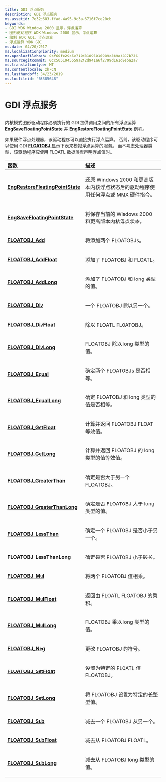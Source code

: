 ```yaml
---
title: GDI 浮点服务
description: GDI 浮点服务
ms.assetid: 7e32c683-ffad-4a95-9c3a-6716f7ce20cb
keywords:
- GDI WDK Windows 2000 显示，浮点运算
- 图形驱动程序 WDK Windows 2000 显示，浮点运算
- 绘制 WDK GDI，浮点运算
- 浮点运算 WDK GDI
ms.date: 04/20/2017
ms.localizationpriority: medium
ms.openlocfilehash: 04f60fc29e5c710d31895016089e3b9a4887b736
ms.sourcegitcommit: 0cc5051945559a242d941a6f2799d161d8eba2a7
ms.translationtype: MT
ms.contentlocale: zh-CN
ms.lasthandoff: 04/23/2019
ms.locfileid: "63385648"
---
```

# <a name="gdi-floating-point-services"></a>GDI 浮点服务


## <span id="ddk_gdi_floating_point_services_gg"></span><span id="DDK_GDI_FLOATING_POINT_SERVICES_GG"></span>


内核模式图形驱动程序必须执行的 GDI 提供调用之间的所有浮点运算[ **EngSaveFloatingPointState** ](https://msdn.microsoft.com/library/windows/hardware/ff565010)并[ **EngRestoreFloatingPointState** ](https://msdn.microsoft.com/library/windows/hardware/ff565006)例程。

如果硬件浮点处理器，该驱动程序可以直接执行浮点运算。 否则，该驱动程序可以使用 GDI [ **FLOATOBJ** ](https://msdn.microsoft.com/library/windows/hardware/ff565804)显示下表来模拟浮点运算的服务。 而不考虑处理器类型，该驱动程序应使用 FLOATL 数据类型声明浮点值时。

<table>
<colgroup>
<col width="50%" />
<col width="50%" />
</colgroup>
<thead>
<tr class="header">
<th align="left">函数</th>
<th align="left">描述</th>
</tr>
</thead>
<tbody>
<tr class="odd">
<td align="left"><p><a href="https://msdn.microsoft.com/library/windows/hardware/ff565006" data-raw-source="[&lt;strong&gt;EngRestoreFloatingPointState&lt;/strong&gt;](https://msdn.microsoft.com/library/windows/hardware/ff565006)"><strong>EngRestoreFloatingPointState</strong></a></p></td>
<td align="left"><p>还原 Windows 2000 和更高版本内核浮点状态后的驱动程序使用任何浮点或 MMX 硬件指令。</p></td>
</tr>
<tr class="even">
<td align="left"><p><a href="https://msdn.microsoft.com/library/windows/hardware/ff565010" data-raw-source="[&lt;strong&gt;EngSaveFloatingPointState&lt;/strong&gt;](https://msdn.microsoft.com/library/windows/hardware/ff565010)"><strong>EngSaveFloatingPointState</strong></a></p></td>
<td align="left"><p>将保存当前的 Windows 2000 和更高版本内核浮点状态。</p></td>
</tr>
<tr class="odd">
<td align="left"><p><a href="https://msdn.microsoft.com/library/windows/hardware/ff565814" data-raw-source="[&lt;strong&gt;FLOATOBJ_Add&lt;/strong&gt;](https://msdn.microsoft.com/library/windows/hardware/ff565814)"><strong>FLOATOBJ_Add</strong></a></p></td>
<td align="left"><p>将添加两个 FLOATOBJs。</p></td>
</tr>
<tr class="even">
<td align="left"><p><a href="https://msdn.microsoft.com/library/windows/hardware/ff565822" data-raw-source="[&lt;strong&gt;FLOATOBJ_AddFloat&lt;/strong&gt;](https://msdn.microsoft.com/library/windows/hardware/ff565822)"><strong>FLOATOBJ_AddFloat</strong></a></p></td>
<td align="left"><p>添加了 FLOATOBJ 和 FLOATL。</p></td>
</tr>
<tr class="odd">
<td align="left"><p><a href="https://msdn.microsoft.com/library/windows/hardware/ff565826" data-raw-source="[&lt;strong&gt;FLOATOBJ_AddLong&lt;/strong&gt;](https://msdn.microsoft.com/library/windows/hardware/ff565826)"><strong>FLOATOBJ_AddLong</strong></a></p></td>
<td align="left"><p>添加了 FLOATOBJ 和 long 类型的值。</p></td>
</tr>
<tr class="even">
<td align="left"><p><a href="https://msdn.microsoft.com/library/windows/hardware/ff565835" data-raw-source="[&lt;strong&gt;FLOATOBJ_Div&lt;/strong&gt;](https://msdn.microsoft.com/library/windows/hardware/ff565835)"><strong>FLOATOBJ_Div</strong></a></p></td>
<td align="left"><p>一个 FLOATOBJ 除以另一个。</p></td>
</tr>
<tr class="odd">
<td align="left"><p><a href="https://msdn.microsoft.com/library/windows/hardware/ff565841" data-raw-source="[&lt;strong&gt;FLOATOBJ_DivFloat&lt;/strong&gt;](https://msdn.microsoft.com/library/windows/hardware/ff565841)"><strong>FLOATOBJ_DivFloat</strong></a></p></td>
<td align="left"><p>除以 FLOATL FLOATOBJ。</p></td>
</tr>
<tr class="even">
<td align="left"><p><a href="https://msdn.microsoft.com/library/windows/hardware/ff565845" data-raw-source="[&lt;strong&gt;FLOATOBJ_DivLong&lt;/strong&gt;](https://msdn.microsoft.com/library/windows/hardware/ff565845)"><strong>FLOATOBJ_DivLong</strong></a></p></td>
<td align="left"><p>FLOATOBJ 除以 long 类型的值。</p></td>
</tr>
<tr class="odd">
<td align="left"><p><a href="https://msdn.microsoft.com/library/windows/hardware/ff565861" data-raw-source="[&lt;strong&gt;FLOATOBJ_Equal&lt;/strong&gt;](https://msdn.microsoft.com/library/windows/hardware/ff565861)"><strong>FLOATOBJ_Equal</strong></a></p></td>
<td align="left"><p>确定两个 FLOATOBJs 是否相等。</p></td>
</tr>
<tr class="even">
<td align="left"><p><a href="https://msdn.microsoft.com/library/windows/hardware/ff565870" data-raw-source="[&lt;strong&gt;FLOATOBJ_EqualLong&lt;/strong&gt;](https://msdn.microsoft.com/library/windows/hardware/ff565870)"><strong>FLOATOBJ_EqualLong</strong></a></p></td>
<td align="left"><p>确定 FLOATOBJ 和 long 类型的值是否相等。</p></td>
</tr>
<tr class="odd">
<td align="left"><p><a href="https://msdn.microsoft.com/library/windows/hardware/ff565871" data-raw-source="[&lt;strong&gt;FLOATOBJ_GetFloat&lt;/strong&gt;](https://msdn.microsoft.com/library/windows/hardware/ff565871)"><strong>FLOATOBJ_GetFloat</strong></a></p></td>
<td align="left"><p>计算并返回 FLOATOBJ FLOAT 等效值。</p></td>
</tr>
<tr class="even">
<td align="left"><p><a href="https://msdn.microsoft.com/library/windows/hardware/ff565873" data-raw-source="[&lt;strong&gt;FLOATOBJ_GetLong&lt;/strong&gt;](https://msdn.microsoft.com/library/windows/hardware/ff565873)"><strong>FLOATOBJ_GetLong</strong></a></p></td>
<td align="left"><p>计算并返回 FLOATOBJ 的 long 类型的值等效值。</p></td>
</tr>
<tr class="odd">
<td align="left"><p><a href="https://msdn.microsoft.com/library/windows/hardware/ff565880" data-raw-source="[&lt;strong&gt;FLOATOBJ_GreaterThan&lt;/strong&gt;](https://msdn.microsoft.com/library/windows/hardware/ff565880)"><strong>FLOATOBJ_GreaterThan</strong></a></p></td>
<td align="left"><p>确定是否大于另一个 FLOATOBJ。</p></td>
</tr>
<tr class="even">
<td align="left"><p><a href="https://msdn.microsoft.com/library/windows/hardware/ff565884" data-raw-source="[&lt;strong&gt;FLOATOBJ_GreaterThanLong&lt;/strong&gt;](https://msdn.microsoft.com/library/windows/hardware/ff565884)"><strong>FLOATOBJ_GreaterThanLong</strong></a></p></td>
<td align="left"><p>确定是否 FLOATOBJ 大于 long 类型的值。</p></td>
</tr>
<tr class="odd">
<td align="left"><p><a href="https://msdn.microsoft.com/library/windows/hardware/ff565894" data-raw-source="[&lt;strong&gt;FLOATOBJ_LessThan&lt;/strong&gt;](https://msdn.microsoft.com/library/windows/hardware/ff565894)"><strong>FLOATOBJ_LessThan</strong></a></p></td>
<td align="left"><p>确定一个 FLOATOBJ 是否小于另一个。</p></td>
</tr>
<tr class="even">
<td align="left"><p><a href="https://msdn.microsoft.com/library/windows/hardware/ff565902" data-raw-source="[&lt;strong&gt;FLOATOBJ_LessThanLong&lt;/strong&gt;](https://msdn.microsoft.com/library/windows/hardware/ff565902)"><strong>FLOATOBJ_LessThanLong</strong></a></p></td>
<td align="left"><p>确定是否 FLOATOBJ 小于较长。</p></td>
</tr>
<tr class="odd">
<td align="left"><p><a href="https://msdn.microsoft.com/library/windows/hardware/ff565908" data-raw-source="[&lt;strong&gt;FLOATOBJ_Mul&lt;/strong&gt;](https://msdn.microsoft.com/library/windows/hardware/ff565908)"><strong>FLOATOBJ_Mul</strong></a></p></td>
<td align="left"><p>将两个 FLOATOBJ 值相乘。</p></td>
</tr>
<tr class="even">
<td align="left"><p><a href="https://msdn.microsoft.com/library/windows/hardware/ff565914" data-raw-source="[&lt;strong&gt;FLOATOBJ_MulFloat&lt;/strong&gt;](https://msdn.microsoft.com/library/windows/hardware/ff565914)"><strong>FLOATOBJ_MulFloat</strong></a></p></td>
<td align="left"><p>返回由 FLOATL FLOATOBJ 的乘积。</p></td>
</tr>
<tr class="odd">
<td align="left"><p><a href="https://msdn.microsoft.com/library/windows/hardware/ff565916" data-raw-source="[&lt;strong&gt;FLOATOBJ_MulLong&lt;/strong&gt;](https://msdn.microsoft.com/library/windows/hardware/ff565916)"><strong>FLOATOBJ_MulLong</strong></a></p></td>
<td align="left"><p>FLOATOBJ 乘以 long 类型的值。</p></td>
</tr>
<tr class="even">
<td align="left"><p><a href="https://msdn.microsoft.com/library/windows/hardware/ff565919" data-raw-source="[&lt;strong&gt;FLOATOBJ_Neg&lt;/strong&gt;](https://msdn.microsoft.com/library/windows/hardware/ff565919)"><strong>FLOATOBJ_Neg</strong></a></p></td>
<td align="left"><p>更改 FLOATOBJ 的符号。</p></td>
</tr>
<tr class="odd">
<td align="left"><p><a href="https://msdn.microsoft.com/library/windows/hardware/ff565922" data-raw-source="[&lt;strong&gt;FLOATOBJ_SetFloat&lt;/strong&gt;](https://msdn.microsoft.com/library/windows/hardware/ff565922)"><strong>FLOATOBJ_SetFloat</strong></a></p></td>
<td align="left"><p>设置为特定的 FLOATL 值 FLOATOBJ。</p></td>
</tr>
<tr class="even">
<td align="left"><p><a href="https://msdn.microsoft.com/library/windows/hardware/ff565928" data-raw-source="[&lt;strong&gt;FLOATOBJ_SetLong&lt;/strong&gt;](https://msdn.microsoft.com/library/windows/hardware/ff565928)"><strong>FLOATOBJ_SetLong</strong></a></p></td>
<td align="left"><p>将 FLOATOBJ 设置为特定的长整型值。</p></td>
</tr>
<tr class="odd">
<td align="left"><p><a href="https://msdn.microsoft.com/library/windows/hardware/ff565935" data-raw-source="[&lt;strong&gt;FLOATOBJ_Sub&lt;/strong&gt;](https://msdn.microsoft.com/library/windows/hardware/ff565935)"><strong>FLOATOBJ_Sub</strong></a></p></td>
<td align="left"><p>减去一个 FLOATOBJ 从另一个。</p></td>
</tr>
<tr class="even">
<td align="left"><p><a href="https://msdn.microsoft.com/library/windows/hardware/ff565938" data-raw-source="[&lt;strong&gt;FLOATOBJ_SubFloat&lt;/strong&gt;](https://msdn.microsoft.com/library/windows/hardware/ff565938)"><strong>FLOATOBJ_SubFloat</strong></a></p></td>
<td align="left"><p>减去从 FLOATOBJ FLOATL。</p></td>
</tr>
<tr class="odd">
<td align="left"><p><a href="https://msdn.microsoft.com/library/windows/hardware/ff565941" data-raw-source="[&lt;strong&gt;FLOATOBJ_SubLong&lt;/strong&gt;](https://msdn.microsoft.com/library/windows/hardware/ff565941)"><strong>FLOATOBJ_SubLong</strong></a></p></td>
<td align="left"><p>减去从 FLOATOBJ long 类型的值。</p></td>
</tr>
</tbody>
</table>

 

 

 





